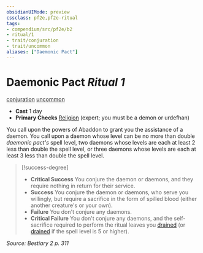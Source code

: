 ```yaml
---
obsidianUIMode: preview
cssclass: pf2e,pf2e-ritual
tags:
- compendium/src/pf2e/b2
- ritual/1
- trait/conjuration
- trait/uncommon
aliases: ["Daemonic Pact"]
---
```

# Daemonic Pact *Ritual 1*  
[conjuration](rules/traits/conjuration.md)  [uncommon](rules/traits/uncommon.md)  

- **Cast** 1 day
- **Primary Checks** [Religion](compendium/skills.md#Religion) (expert; you must be a demon or urdefhan)

You call upon the powers of Abaddon to grant you the assistance of a daemon. You call upon a daemon whose level can be no more than double _daemonic pact's_ spell level, two daemons whose levels are each at least 2 less than double the spell level, or three daemons whose levels are each at least 3 less than double the spell level.

> [!success-degree] 
> - **Critical Success** You conjure the daemon or daemons, and they require nothing in return for their service.
> - **Success** You conjure the daemon or daemons, who serve you willingly, but require a sacrifice in the form of spilled blood (either another creature's or your own).
> - **Failure** You don't conjure any daemons.
> - **Critical Failure** You don't conjure any daemons, and the self-sacrifice required to perform the ritual leaves you [drained](rules/conditions.md#Drained) (or [drained](rules/conditions.md#Drained) if the spell level is 5 or higher).

*Source: Bestiary 2 p. 311*